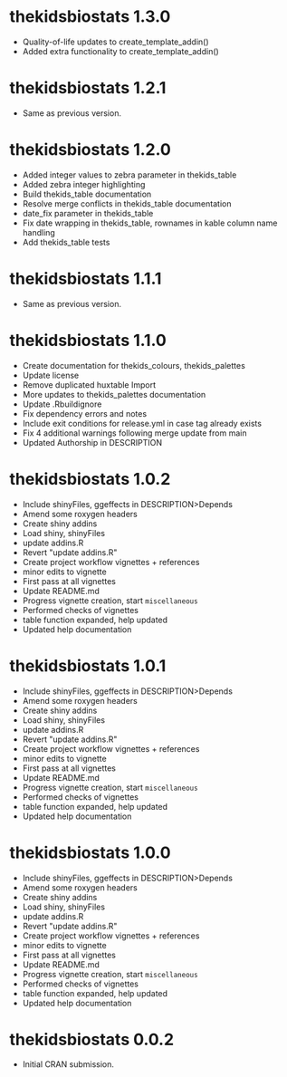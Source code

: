 <!-- NEWS.md is maintained by https://cynkra.github.io/fledge, do not edit -->

# thekidsbiostats 1.3.0

* Quality-of-life updates to create_template_addin()
* Added extra functionality to create_template_addin()


# thekidsbiostats 1.2.1

- Same as previous version.


# thekidsbiostats 1.2.0

* Added integer values to zebra parameter in thekids_table
* Added zebra integer highlighting
* Build thekids_table documentation
* Resolve merge conflicts in thekids_table documentation
* date_fix parameter in thekids_table
* Fix date wrapping in thekids_table, rownames in kable column name handling
* Add thekids_table tests


# thekidsbiostats 1.1.1

- Same as previous version.


# thekidsbiostats 1.1.0

* Create documentation for thekids_colours, thekids_palettes
* Update license
* Remove duplicated huxtable Import
* More updates to thekids_palettes documentation
* Update .Rbuildignore
* Fix dependency errors and notes
* Include exit conditions for release.yml in case tag already exists
* Fix 4 additional warnings following merge update from main
* Updated Authorship in DESCRIPTION


# thekidsbiostats 1.0.2

* Include shinyFiles, ggeffects in DESCRIPTION>Depends
* Amend some roxygen headers
* Create shiny addins
* Load shiny, shinyFiles
* update addins.R
* Revert "update addins.R"
* Create project workflow vignettes + references
* minor edits to vignette
* First pass at all vignettes
* Update README.md
* Progress vignette creation, start `miscellaneous`
* Performed checks of vignettes
* table function expanded, help updated
* Updated help documentation


# thekidsbiostats 1.0.1

* Include shinyFiles, ggeffects in DESCRIPTION>Depends
* Amend some roxygen headers
* Create shiny addins
* Load shiny, shinyFiles
* update addins.R
* Revert "update addins.R"
* Create project workflow vignettes + references
* minor edits to vignette
* First pass at all vignettes
* Update README.md
* Progress vignette creation, start `miscellaneous`
* Performed checks of vignettes
* table function expanded, help updated
* Updated help documentation


# thekidsbiostats 1.0.0

* Include shinyFiles, ggeffects in DESCRIPTION>Depends
* Amend some roxygen headers
* Create shiny addins
* Load shiny, shinyFiles
* update addins.R
* Revert "update addins.R"
* Create project workflow vignettes + references
* minor edits to vignette
* First pass at all vignettes
* Update README.md
* Progress vignette creation, start `miscellaneous`
* Performed checks of vignettes
* table function expanded, help updated
* Updated help documentation


# thekidsbiostats 0.0.2

* Initial CRAN submission.
